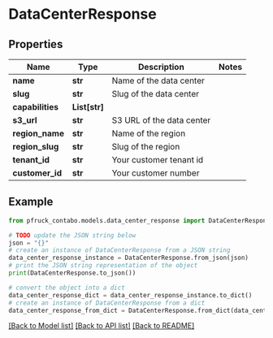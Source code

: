 # DataCenterResponse


## Properties

Name | Type | Description | Notes
------------ | ------------- | ------------- | -------------
**name** | **str** | Name of the data center | 
**slug** | **str** | Slug of the data center | 
**capabilities** | **List[str]** |  | 
**s3_url** | **str** | S3 URL of the data center | 
**region_name** | **str** | Name of the region | 
**region_slug** | **str** | Slug of the region | 
**tenant_id** | **str** | Your customer tenant id | 
**customer_id** | **str** | Your customer number | 

## Example

```python
from pfruck_contabo.models.data_center_response import DataCenterResponse

# TODO update the JSON string below
json = "{}"
# create an instance of DataCenterResponse from a JSON string
data_center_response_instance = DataCenterResponse.from_json(json)
# print the JSON string representation of the object
print(DataCenterResponse.to_json())

# convert the object into a dict
data_center_response_dict = data_center_response_instance.to_dict()
# create an instance of DataCenterResponse from a dict
data_center_response_from_dict = DataCenterResponse.from_dict(data_center_response_dict)
```
[[Back to Model list]](../README.md#documentation-for-models) [[Back to API list]](../README.md#documentation-for-api-endpoints) [[Back to README]](../README.md)


